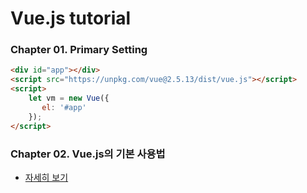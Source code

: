 # Vue.js tutorial

### Chapter 01. Primary Setting
```html
<div id="app"></div>
<script src="https://unpkg.com/vue@2.5.13/dist/vue.js"></script>
<script>
    let vm = new Vue({
       el: '#app' 
    });
</script>
```

### Chapter 02. Vue.js의 기본 사용법
- [자세히 보기](vuejs-starter/chap02/chap02_summary.md)
